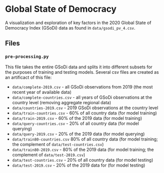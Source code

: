 # Global State of Democracy
A visualization and exploration of key factors in the 2020 Global State of Democracy Index (GSoDi) data as found in `data/gsodi_pv_4.csv`.

## Files
### `pre-processing.py`
This file takes the entire GSoDi data and splits it into different subsets for the purposes of training and testing models. Several csv files are created as an artificact of this file:
- `data/complete-2019.csv` - all GSoDi observations from 2019 (the most recent year of available data)
- `data/complete-countries.csv` - all years of GSoDi observations at the country level (removing aggregate regional data)
- `data/countries-2019.csv` - 2019 GSoDi observations at the country level
- `data/train-countries.csv` - 60% of all country data (for model training)
- `data/train-2019.csv` - 60% of the 2019 data (for model training) 
- `data/query-countries.csv` - 20% of all country data (for model querying)
- `data/query-2019.csv` - 20% of the 2019 data (for model querying)
- `data/train80-countries.csv` 80% of all country data (for model training; the complement of `data/test-countries.csv`)
- `data/train80-2019.csv` - 80% of the 2019 data (for model training; the complement of `data/test-2019.csv`)
- `data/test-countries.csv` - 20% of all country data (for model testing)
- `data/test-2019.csv` - 20% of the 2019 data for (for model testing)
